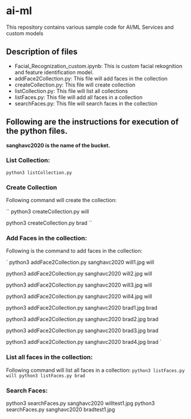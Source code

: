 # ai-ml
This repository contains various sample code for AI/ML Services and custom models

## Description of files
- Facial_Recognization_custom.ipynb: This is custom facial rekognition and feature identification model. 
- addFace2Collection.py: This file will add faces in the collection
- createCollection.py: This file will create collection
- listCollection.py: This file will list all collections
- listFaces.py: This file will add all faces in a collection
- searchFaces.py: This file will search faces in the collection


## Following are the instructions for execution of the python files.

**sanghavc2020 is the name of the bucket.**


### List Collection: 
``python3 listCollection.py``

### Create Collection
Following command will create the collection: 

``
python3 createCollection.py will

python3 createCollection.py brad 
``


### Add Faces in the collection:
Following is the command to add faces in the collection: 

` 
python3 addFace2Collection.py sanghavc2020 will1.jpg will

python3 addFace2Collection.py sanghavc2020 will2.jpg will

python3 addFace2Collection.py sanghavc2020 will3.jpg will

python3 addFace2Collection.py sanghavc2020 will4.jpg will

python3 addFace2Collection.py sanghavc2020 brad1.jpg brad

python3 addFace2Collection.py sanghavc2020 brad2.jpg brad

python3 addFace2Collection.py sanghavc2020 brad3.jpg brad

python3 addFace2Collection.py sanghavc2020 brad4.jpg brad
`

### List all faces in the collection: 
Following command will list all faces in a collection:
``
python3 listFaces.py will
python3 listFaces.py brad
``

### Search Faces:
python3 searchFaces.py sanghavc2020 willtest1.jpg
python3 searchFaces.py sanghavc2020 bradtest1.jpg
